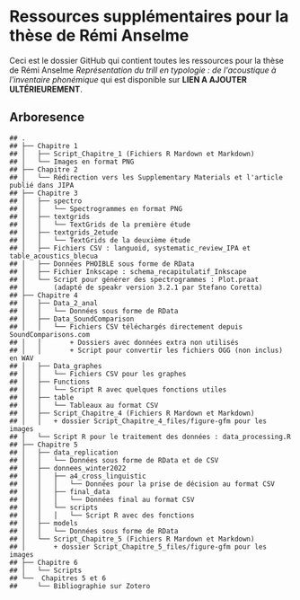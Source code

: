 Ressources supplémentaires pour la thèse de Rémi Anselme
================

Ceci est le dossier GitHub qui contient toutes les ressources pour la thèse de Rémi Anselme *Représentation du trill en typologie : de l'acoustique à l'inventaire phonémique* qui est disponible sur **LIEN A AJOUTER ULTÉRIEUREMENT**.


## Arboresence

    ## .
    ## ├── Chapitre 1
    ## │   ├── Script_Chapitre_1 (Fichiers R Mardown et Markdown)
    ## │   └── Images en format PNG
    ## ├── Chapitre 2
    ## │   └── Rédirection vers les Supplementary Materials et l'article publié dans JIPA
    ## ├── Chapitre 3
    ## │   ├── spectro  
    ## │   │   └── Spectrogrammes en format PNG
    ## │   ├── textgrids  
    ## │   │   └── TextGrids de la première étude 
    ## │   ├── textgrids_2etude  
    ## │   │   └── TextGrids de la deuxième étude
    ## │   ├── Fichiers CSV : languoid, systematic_review_IPA et table_acoustics_blecua
    ## │   ├── Données PHOIBLE sous forme de RData
    ## │   ├── Fichier Inkscape : schema_recapitulatif_Inkscape
    ## │   └── Script pour générer des spectrogrammes : Plot.praat
    ## │       (adapté de speakr version 3.2.1 par Stefano Coretta)
    ## ├── Chapitre 4
    ## │   ├── Data_2_anal  
    ## │   │   └── Données sous forme de RData
    ## │   ├── Data_SoundComparison  
    ## │   │   └── Fichiers CSV téléchargés directement depuis SoundComparisons.com
    ## │   │       + Dossiers avec données extra non utilisés
    ## │   │       + Script pour convertir les fichiers OGG (non inclus) en WAV
    ## │   ├── Data_graphes  
    ## │   │   └── Fichiers CSV pour les graphes
    ## │   ├── Functions
    ## │   │   └── Script R avec quelques fonctions utiles
    ## │   ├── table
    ## │   │   └── Tableaux au format CSV
    ## │   ├── Script_Chapitre_4 (Fichiers R Mardown et Markdown)
    ## │   │   + dossier Script_Chapitre_4_files/figure-gfm pour les images
    ## │   └── Script R pour le traitement des données : data_processing.R 
    ## ├── Chapitre 5
    ## │   ├── data_replication 
    ## │   │   └── Données sous forme de RData et de CSV
    ## │   ├── donnees_winter2022 
    ## │   │   ├── a4_cross_linguistic
    ## │   │   │   └── Données pour la prise de décision au format CSV
    ## │   │   ├── final_data
    ## │   │   │   └── Données final au format CSV
    ## │   │   └── scripts
    ## │   │   │   └── Script R avec des fonctions
    ## │   ├── models 
    ## │   │   └── Données sous forme de RData
    ## │   └── Script_Chapitre_5 (Fichiers R Mardown et Markdown)
    ## │       + dossier Script_Chapitre_5_files/figure-gfm pour les images
    ## ├── Chapitre 6
    ## │   └── Scripts
    ## └──  Chapitres 5 et 6
    ##     └── Bibliographie sur Zotero
    
